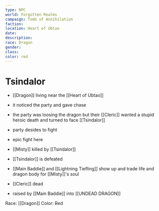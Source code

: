```yaml
---
type: NPC
world: Forgotten Realms
campaign: Tomb of Annihilation
faction: 
location: Heart of Ubtao
date:
description:
race: Dragon
gender:
class:
color: red
---
```


# Tsindalor

- [[Dragon]] living near the [[Heart of Ubtao]]
- it noticed the party and gave chase 
- the party was loosing the dragon but their [[Cleric]] wanted a stupid heroic death and turned to face [[Tsindalor]]
- party desides to fight
- epic fight here
- [[Misty]] killed by [[Tsindalor]] 
- [[Tsindalor]] is defeated 
- [[Main Baddie]] and [[Lightning Tiefling]] show up and trade life and dragon body for [[Misty]]'s soul
- [[Cleric]] dead



- raised by [[Main Baddie]] into [[UNDEAD DRAGON]]



Race: [[Dragon]]
Color: Red

